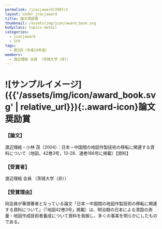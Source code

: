 ```yaml
---
permalink: /jcacjaward/2007/2
layout: under_jcacjaward
title: 論文奨励賞
thumbnail: /assets/img/icon/award_book.svg
bodyclass: topics-detail
categories:
  - jcacjaward
  - 1th
tags:
  - 第1回（平成19年度）
members:
  - 渡辺理絵 会員 （茨城大学（非））
---
```


# ![サンプルイメージ]({{'/assets/img/icon/award_book.svg' | relative_url}}){:.award-icon}論文奨励賞

### 【論文】

渡辺理絵・小林 茂（2004）：日本－中国間の地図作製技術の移転に関連する資料について（地図，42巻3号，13-28．通巻166号に掲載）【資料】

### 【受賞者】

渡辺理絵 会員 （茨城大学（非））

### 【受賞理由】

同会員が筆頭著者となっている論文「日本－中国間の地図作製技術の移転に関連する資料について」（「地図42巻3号」掲載）は、明治期の日本による清国の測量・地図作成技術者養成について資料を発掘し、多くの事実を明らかにしたものである。

